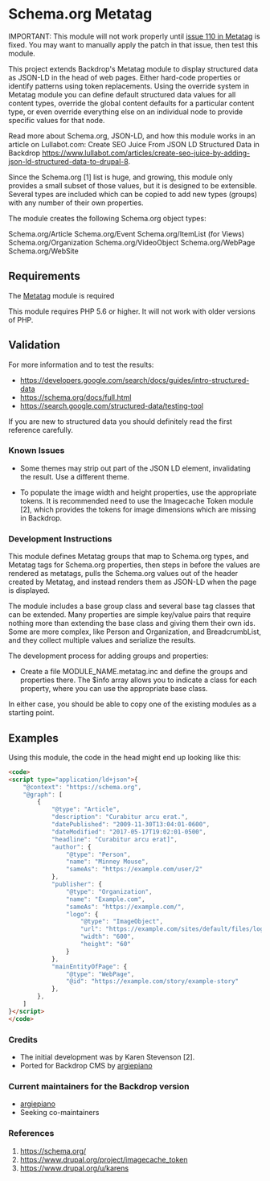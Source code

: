 # Schema.org Metatag

IMPORTANT: This module will not work properly until [issue 110 in Metatag](https://github.com/backdrop-contrib/metatag/issues/110) is fixed.
You may want to manually apply the patch in that issue, then test this module.

This project extends Backdrop's Metatag module to display structured data as
JSON-LD in the head of web pages. Either hard-code properties or identify
patterns using token replacements. Using the override system in Metatag module
you can define default structured data values for all content types, override
the global content defaults for a particular content type, or even override
everything else on an individual node to provide specific values for that node.

Read more about Schema.org, JSON-LD, and how this module works in an article on
Lullabot.com:
Create SEO Juice From JSON LD Structured Data in Backdrop
https://www.lullabot.com/articles/create-seo-juice-by-adding-json-ld-structured-data-to-drupal-8.

Since the Schema.org [1] list is huge, and growing, this module only provides a
small subset of those values, but it is designed to be extensible. Several types
are included which can be copied to add new types (groups) with any number of
their own properties.

The module creates the following Schema.org object types:

Schema.org/Article
Schema.org/Event
Schema.org/ItemList (for Views)
Schema.org/Organization
Schema.org/VideoObject
Schema.org/WebPage
Schema.org/WebSite


## Requirements

The [Metatag](https://backdropcms.org/project/metatag) module is required

This module requires PHP 5.6 or higher. It will not work with older versions of PHP.


## Validation
For more information and to test the results:
- https://developers.google.com/search/docs/guides/intro-structured-data
- https://schema.org/docs/full.html
- https://search.google.com/structured-data/testing-tool

If you are new to structured data you should definitely read the first reference
carefully.

### Known Issues
- Some themes may strip out part of the JSON LD element,
  invalidating the result. Use a different theme.
 
- To populate the image width and height properties, use the appropriate tokens.
  It is recommended need to use the Imagecache Token module [2], which provides
  the tokens for image dimensions which are missing in Backdrop.


### Development Instructions
This module defines Metatag groups that map to Schema.org types, and Metatag
tags for Schema.org properties, then steps in before the values are rendered as
metatags, pulls the Schema.org values out of the header created by Metatag, and
instead renders them as JSON-LD when the page is displayed.

The module includes a base group class and several base tag classes that can be
extended. Many properties are simple key/value pairs that require nothing more
than extending the base class and giving them their own ids. Some are more
complex, like Person and Organization, and BreadcrumbList, and they collect
multiple values and serialize the results.

The development process for adding groups and properties:

- Create a file MODULE_NAME.metatag.inc and define the groups and properties
  there. The $info array allows you to indicate a class for each property, where
  you can use the appropriate base class.

In either case, you should be able to copy one of the existing modules as a
starting point.


Examples
--------------------------------------------------------------------------------
Using this module, the code in the head might end up looking like this:
```html
<code>
<script type="application/ld+json">{
    "@context": "https://schema.org",
    "@graph": [
        {
            "@type": "Article",
            "description": "Curabitur arcu erat.",
            "datePublished": "2009-11-30T13:04:01-0600",
            "dateModified": "2017-05-17T19:02:01-0500",
            "headline": "Curabitur arcu erat]",
            "author": {
                "@type": "Person",
                "name": "Minney Mouse",
                "sameAs": "https://example.com/user/2"
            },
            "publisher": {
                "@type": "Organization",
                "name": "Example.com",
                "sameAs": "https://example.com/",
                "logo": {
                    "@type": "ImageObject",
                    "url": "https://example.com/sites/default/files/logo.png",
                    "width": "600",
                    "height": "60"
                }
            },
            "mainEntityOfPage": {
                "@type": "WebPage",
                "@id": "https://example.com/story/example-story"
            },
        },
    ]
}</script>
</code>
```

### Credits

- The initial development was by Karen Stevenson [2].
- Ported for Backdrop CMS by [argiepiano](https://github.com/argiepiano)

### Current maintainers for the Backdrop version

- [argiepiano](https://github.com/argiepiano)
- Seeking co-maintainers

### References
1. https://schema.org/
2. https://www.drupal.org/project/imagecache_token
3. https://www.drupal.org/u/karens

